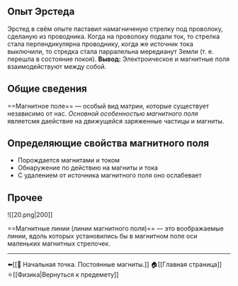 ## Опыт Эрстеда
Эрстед в свём опыте паставил намагниченую стрелку под проволоку, сделаную из проводника. Когда на проволоку подали ток, то стрелка стала перпендикулярна проводнику, когда же источник тока выключили, то стредка стала парралельна мередианут Земли (т. е. перешла в состояние покоя).
**Вывод:** Электроическое и магнитные поля взаимодействуют между собой.
## Общие сведения
==Магнитное поле== — особый вид матрии, которые существует независимо от нас.
*Основной особенностью магнитного поля* являетсмя даействие на движущейся заряженные частицы и магниты.
## Определяющие свойства магнитного поля
- Порождается магнитами и током
- Обнаружение по действию на магниты и тока
- C удалением от источника магнитного поля оно ослабевает
## Прочее
![[20.png|200]]

==Магнитные линии (линии магнитного поля)== — это воображаемые линии, вдоль которых установились бы в магнитном поле оси маленьких магнитных стрелочек.

---
⬅️[[📒 Начальная точка. Постоянные магниты.]]
🏠[[Главная страница]]
⚛[[Физика|Вернуться к предемету]]